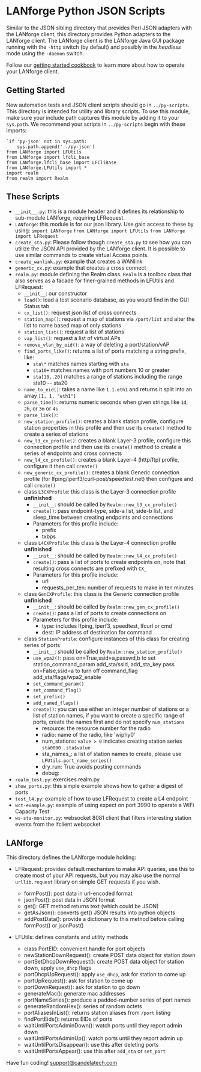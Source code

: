 # LANforge Python JSON Scripts #

Similar to the JSON sibling directory that provides Perl JSON adapters
with the LANforge client, this directory provides Python adapters to
the LANforge client. The LANforge client is the LANforge Java GUI
package running with the `-http` switch (by default) and possibly in the *headless*
mode using the `-daemon` switch.

Follow our [getting started cookbook](http://www.candelatech.com/cookbook.php?vol=cli&book=Querying+the+LANforge+GUI+for+JSON+Data)
to learn more about how to operate your LANforge client.

## Getting Started ##
New automation tests and JSON client scripts should go in `../py-scripts`. This directory
is intended for utility and library scripts. To use this module, make sure your include path
captures this module by adding it to your `sys.path`. We recommend your scripts in `../py-scripts`
begin with these imports:

    `if 'py-json' not in sys.path:
        sys.path.append('../py-json')
    from LANforge import LFUtils
    from LANforge import lfcli_base
    from LANforge.lfcli_base import LFCliBase
    from LANforge.LFUtils import *
    import realm
    from realm import Realm


## These Scripts ##

  * `__init__.py`: this is a module header and it defines its relationship to sub-module LANforge,
                   requiring LFRequest.
  * `LANforge`: this module is for our json library. Use gain access to these by using:
                `import LANforge`
                `from LANforge import LFUtils`
                `from LANforge import LFRequest`
  * `create_sta.py`: Please follow though `create_sta.py` to see how you can
                     utilize the JSON API provided by the LANforge client. It
                     is possible to use similar commands to create virtual Access points.
  * `create_wanlink.py`: example that creates a WANlink
  * `generic_cx.py`: example that creates a cross connect
  * `realm.py`: module defining the Realm class. `Realm` is a toolbox class that also serves as a facade
                for finer-grained methods in LFUtils and LFRequest:
    * `__init__`: our constructor
    * `load()`: load a test scenario database, as you would find in the GUI Status tab
    * `cx_list()`: request json list of cross connects
    * `station_map()`: request a map of stations via `/port/list` and alter the list to name based map of only stations
    * `station_list()`: request a list of stations
    * `vap_list()`: request a list of virtual APs
    * `remove_vlan_by_eid()`: a way of deleting a port/station/vAP
    * `find_ports_like()`: returns a list of ports matching a string prefix, like:
      * `sta\*` matches names starting with `sta`
      * `sta10+` matches names with port numbers 10 or greater
      * `sta[10..20]` matches a range of stations including the range sta10 -- sta20
    * `name_to_eid()`: takes a name like `1.1.eth1` and returns it split into an array `[1, 1, "eth1"]`
    * `parse_time()`: returns numeric seconds when given strings like `1d`, `2h`, or `3m` or `4s`
    * `parse_link()`:
    * `new_station_profile()`: creates a blank station profile, configure station properties in this profile
                               and then use its `create()` method to create a series of stations
    * `new_l3_cx_profile()`: creates a blank Layer-3 profile, configure this connection profile and
                             then use its `create()` method to create a series of endpoints and cross connects
    * `new_l4_cx_profile()`: creates a blank Layer-4 (http/ftp) profile, configure it then call `create()`
    * `new_generic_cx_profile()`: creates a blank Generic connection profile (for lfping/iperf3/curl-post/speedtest.net)
                                  then configure and call `create()`
    * class `L3CXProfile`: this class is the Layer-3 connection profile **unfinished**
      * `__init__`: should be called by `Realm::new_l3_cx_profile()`
      * `create()`: pass endpoint-type, side-a list, side-b list, and sleep_time between creating endpoints and connections
      * Parameters for this profile include:
        * prefix
        * txbps
    * class `L4CXProfile`: this class is the Layer-4 connection profile **unfinished**
      * `__init__`: should be called by `Realm::new_l4_cx_profile()`
      * `create()`: pass a list of ports to create endpoints on, note that resulting cross connects are prefixed with `CX_`
      * Parameters for this profile include:
        * url
        * requests_per_ten: number of requests to make in ten minutes
    * class `GenCXProfile`: this class is the Generic connection profile **unfinished**
      * `__init__`: should be called by `Realm::new_gen_cx_profile()`
      * `create()`: pass a list of ports to create connections on
      * Parameters for this profile include:
        * type: includes lfping, iperf3, speedtest, lfcurl or cmd
        * dest: IP address of destination for command
    * class `StationProfile`: configure instances of this class for creating series of ports
      * `__init__`: should be called by `Realm::new_station_profile()`
      * `use_wpa2()`: pass on=True,ssid=a,passwd,b to set station_command_param add_sta/ssid, add_sta_key
                      pass on=False,ssid=a to turn off command_flag add_sta/flags/wpa2_enable
      * `set_command_param()`
      * `set_command_flag()`
      * `set_prefix()`
      * `add_named_flags()`
      * `create()`: you can use either an integer number of stations or a list of station names, if you want to create a
                    specific range of ports, create the names first and do not specify `num_stations`
        * resource: the resource number for the radio
        * radio: name of the radio, like 'wiphy0'
        * num_stations: `value > 0` indicates creating station series `sta0000..sta$value`
        * sta_names_: a list of station names to create, please use `LFUtils.port_name_series()`
        * dry_run: True avoids posting commands
        * debug:
  * `realm_test.py`: exercises realm.py
  * `show_ports.py`: this simple example shows how to gather a digest of ports
  * `test_l4.py`: example of how to use LFRequest to create a L4 endpoint
  * `wct-example.py`: example of using expect on port 3990 to operate a WiFi Capacity Test
  * `ws-sta-monitor.py`: websocket 8081 client that filters interesting station events from the lfclient websocket



## LANforge ##
This directory defines the LANforge module holding:

  * LFRequest: provides default mechanism to make API queries, use this
      to create most of your API requests, but you may also use the normal
      `urllib.request` library on simple GET requests if you wish.
     * formPost(): post data in url-encoded format
     * jsonPost(): post data in JSON format
     * get(): GET method returns text (which could be JSON)
     * getAsJson(): converts get() JSON results into python objects
     * addPostData(): provide a dictionary to this method before calling formPost() or jsonPost()

  * LFUtils: defines constants and utility methods
    * class PortEID: convenient handle for port objects
    * newStationDownRequest(): create POST data object for station down
    * portSetDhcpDownRequest(): create POST data object for station down, apply `use_dhcp` flags
    * portDhcpUpRequest(): apply `use_dhcp`, ask for station to come up
    * portUpRequest(): ask for station to come up
    * portDownRequest(): ask for station to go down
    * generateMac(): generate mac addresses
    * portNameSeries(): produce a padded-number series of port names
    * generateRandomHex(): series of random octets
    * portAliasesInList(): returns station aliases from `/port` listing
    * findPortEids(): returns EIDs of ports
    * waitUntilPortsAdminDown(): watch ports until they report admin down
    * waitUntilPortsAdminUp(): watch ports until they report admin up
    * waitUntilPortsDisappear(): use this after deleting ports
    * waitUntilPortsAppear(): use this after `add_sta` or `set_port`


Have fun coding!
support@candelatech.com

